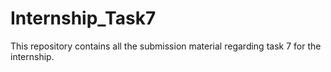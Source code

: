 # Internship_Task7
This repository contains all the submission material regarding task 7 for the internship.
